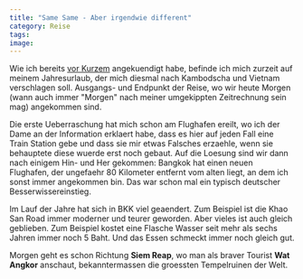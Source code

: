 ```yaml
---
title: "Same Same - Aber irgendwie different"
category: Reise
tags: 
image: 
---
```


Wie ich bereits [vor Kurzem](http://www.misantropolis.de/2007/03/out-of-office) angekuendigt habe, befinde ich mich zurzeit auf meinem Jahresurlaub, der mich diesmal nach Kambodscha und Vietnam verschlagen soll. Ausgangs- und Endpunkt der Reise, wo wir heute Morgen (wann auch immer "Morgen" nach meiner umgekippten Zeitrechnung sein mag) angekommen sind.  

  

Die erste Ueberraschung hat mich schon am Flughafen ereilt, wo ich der Dame an der Information erklaert habe, dass es hier auf jeden Fall eine Train Station gebe und dass sie mir etwas Falsches erzaehle, wenn sie behauptete diese wuerde erst noch gebaut. Auf die Loesung sind wir dann nach einigem Hin- und Her gekommen: Bangkok hat einen neuen Flughafen, der ungefaehr 80 Kilometer entfernt vom alten liegt, an dem ich sonst immer angekommen bin. Das war schon mal ein typisch deutscher Besserwissereinstieg.  

  

Im Lauf der Jahre hat sich in BKK viel geaendert. Zum Beispiel ist die Khao San Road immer moderner und teurer geworden. Aber vieles ist auch gleich geblieben. Zum Beispiel kostet eine Flasche Wasser seit mehr als sechs Jahren immer noch 5 Baht. Und das Essen schmeckt immer noch gleich gut.  

  

Morgen geht es schon Richtung **Siem Reap**, wo man als braver Tourist **Wat Angkor** anschaut, bekanntermassen die groessten Tempelruinen der Welt.